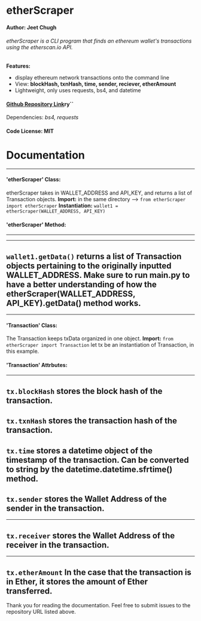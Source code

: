 # etherScraper
#### Author: Jeet Chugh

###### etherScraper is a CLI program that finds an ethereum wallet's transactions using the etherscan.io API.
**Features:**
  - display ethereum network transactions onto the command line
  - View: **blockHash, txnHash, time, sender, reciever, etherAmount**
  - Lightweight, only uses requests, bs4, and datetime
#### [Github Repository Link]( https://github.com/Jeet-Chugh/etherScanner.git)ry``
Dependencies: *bs4, requests*
#### Code License: MIT
# Documentation
---
#### 'etherScraper' Class:
etherScraper takes in WALLET_ADDRESS and API_KEY, and returns a list of Transaction objects.
**Import:**
in the same directory --> ``from etherScraper import etherScraper``
**Instantiation:**
``wallet1 = etherScraper(WALLET_ADDRESS, API_KEY)``
#### **'etherScraper' Method:**
---
---
``wallet1.getData()``
returns a list of Transaction objects pertaining to the originally inputted WALLET_ADDRESS. Make sure to run main.py to have a better understanding of how the etherScraper(WALLET_ADDRESS, API_KEY).getData() method  works.
---

---
#### 'Transaction' Class:
The Transaction keeps txData organized in one object.
**Import:**
``from etherScraper import Transaction``
let tx be an instantiation of Transaction, in this example.
#### **'Transaction' Attrbutes:**
---
``tx.blockHash``
stores the block hash of the transaction.
---
``tx.txnHash``
stores the transaction hash of the transaction.
---
``tx.time``
stores a datetime object of the timestamp of the transaction. Can be converted to string by the datetime.datetime.sfrtime() method.
---
`tx.sender`
stores the Wallet Address of the sender in the transaction.
---
---
`tx.receiver`
stores the Wallet Address of the receiver in the transaction.
---
---
`tx.etherAmount`
In the case that the transaction is in Ether, it stores the amount of Ether transferred.
---
Thank you for reading the documentation. Feel free to submit issues to the repository URL listed above.
